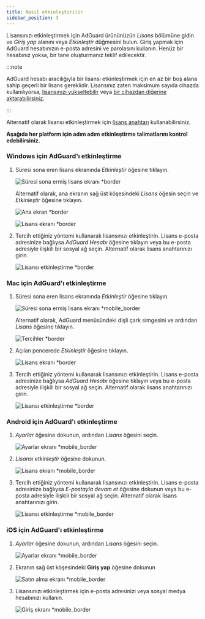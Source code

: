 ```yaml
---
title: Nasıl etkinleştirilir
sidebar_position: 3
---
```


Lisansınızı etkinleştirmek için AdGuard ürününüzün *Lisans* bölümüne gidin ve *Giriş yap* alanını veya *Etkinleştir* düğmesini bulun. Giriş yapmak için AdGuard hesabınızın e-posta adresini ve parolasını kullanın. Henüz bir hesabınız yoksa, bir tane oluşturmanız teklif edilecektir.

:::note

AdGuard hesabı aracılığıyla bir lisansı etkinleştirmek için en az bir boş alana sahip geçerli bir lisans gereklidir. Lisansınız zaten maksimum sayıda cihazda kullanılıyorsa, [lisansınızı yükseltebilir](../payment-options#upgrade) veya [bir cihazdan diğerine aktarabilirsiniz](../transfer).

:::

Alternatif olarak lisansı etkinleştirmek için [lisans anahtarı](../what-is#license-key) kullanabilirsiniz.

**Aşağıda her platform için adım adım etkinleştirme talimatlarını kontrol edebilirsiniz.**

### Windows için AdGuard'ı etkinleştirme

1. Süresi sona eren lisans ekranında *Etkinleştir* öğesine tıklayın.

    ![Süresi sona ermiş lisans ekranı *border](https://cdn.adtidy.org/blog/new/eapwtexp.png)

    Alternatif olarak, ana ekranın sağ üst köşesindeki *Lisans* öğesin seçin ve *Etkinleştir* öğesine tıklayın.

    ![Ana ekran *border](https://cdn.adtidy.org/blog/new/ca313hmain-screen.png)

    ![Lisans ekranı *border](https://cdn.adtidy.org/blog/new/n7nkclicense-screen.png)

1. Tercih ettiğiniz yöntemi kullanarak lisansınızı etkinleştirin. Lisans e-posta adresinize bağlıysa *AdGuard Hesabı* öğesine tıklayın veya bu e-posta adresiyle ilişkili bir sosyal ağ seçin. Alternatif olarak lisans anahtarınızı girin.

    ![Lisansı etkinleştirme *border](https://cdn.adtidy.org/blog/new/lnzz5activate-license.png)

### Mac için AdGuard'ı etkinleştirme

1. Süresi sona eren lisans ekranında *Etkinleştir* öğesine tıklayın.

    ![Süresi sona ermiş lisans ekranı *mobile_border](https://cdn.adtidy.org/blog/new/o9bhtexpired-screen.png)

    Alternatif olarak, AdGuard menüsündeki dişli çark simgesini ve ardından *Lisans* öğesine tıklayın.

    ![Tercihler *border](https://cdn.adtidy.org/blog/new/xuyqmpreferences.png)

1. Açılan pencerede *Etkinleştir* öğesine tıklayın.

    ![Lisans ekranı *border](https://cdn.adtidy.org/blog/new/8rbc8license-screen.png)

1. Tercih ettiğiniz yöntemi kullanarak lisansınızı etkinleştirin. Lisans e-posta adresinize bağlıysa *AdGuard Hesabı* öğesine tıklayın veya bu e-posta adresiyle ilişkili bir sosyal ağ seçin. Alternatif olarak lisans anahtarınızı girin.

    ![Lisansı etkinleştirme *border](https://cdn.adtidy.org/blog/new/tws3jkactivate-license.png)

### Android için AdGuard'ı etkinleştirme

1. *Ayarlar* öğesine dokunun, ardından *Lisans* öğesini seçin.

    ![Ayarlar ekranı *mobile_border](https://cdn.adtidy.org/blog/new/sbdcysettings.png)

1. *Lisansı etkinleştir* öğesine dokunun.

    ![Lisans ekranı *mobile_border](https://cdn.adtidy.org/blog/new/04fs1license-screen.png)

1. Tercih ettiğiniz yöntemi kullanarak lisansınızı etkinleştirin. Lisans e-posta adresinize bağlıysa *E-postayla devam et* öğesine dokunun veya bu e-posta adresiyle ilişkili bir sosyal ağ seçin. Alternatif olarak lisans anahtarınızı girin.

    ![Lisansı etkinleştirme *mobile_border](https://cdn.adtidy.org/blog/new/sbxttactivate-license.png)

### iOS için AdGuard'ı etkinleştirme

1. *Ayarlar* öğesine dokunun, ardından *Lisans* öğesini seçin.

    ![Ayarlar ekranı *mobile_border](https://cdn.adtidy.org/blog/new/uf8f1fsettings.png)

1. Ekranın sağ üst köşesindeki **Giriş yap** öğesine dokunun

    ![Satın alma ekranı *mobile_border](https://cdn.adtidy.org/blog/new/10j5bhpurchase-page.png)

1. Lisansınızı etkinleştirmek için e-posta adresinizi veya sosyal medya hesabınızı kullanın.

    ![Giriş ekranı *mobile_border](https://cdn.adtidy.org/blog/new/prnjdlogin-page.png)
